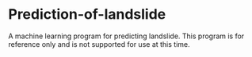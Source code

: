# Prediction-of-landslide
A machine learning program for predicting landslide.
This program is for reference only and is not supported for use at this time.
